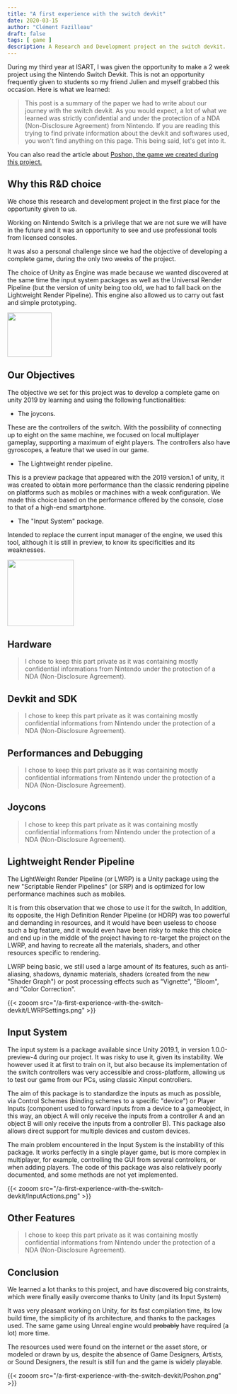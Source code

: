 ```yaml
---
title: "A first experience with the switch devkit"
date: 2020-03-15
author: "Clément Fazilleau"
draft: false
tags: [ game ]
description: A Research and Development project on the switch devkit.
---
```


During my third year at ISART, I was given the opportunity to make a 2 week project using the Nintendo Switch Devkit. This is not an opportunity frequently given to students so my friend Julien and myself grabbed this occasion. Here is what we learned:

> This post is a summary of the paper we had to write about our journey with the switch devkit. As you would expect, a lot of what we learned was strictly confidential and under the protection of a NDA (Non-Disclosure Agreement) from Nintendo. If you are reading this trying to find private information about the devkit and softwares used, you won't find anything on this page. This being said, let's get into it.

You can also read the article about [Poshon, the game we created during this project.](/posts/poshon)

## Why this R&D choice

We chose this research and development project in the first place for the opportunity given to us.

Working on Nintendo Switch is a privilege that we are not sure we will have in the future and it was an opportunity to see and use professional tools from licensed consoles.

It was also a personal challenge since we had the objective of developing a complete game, during the only two weeks of the project.

The choice of Unity as Engine was made because we wanted discovered at the same time the input system packages as well as the Universal Render Pipeline (but the version of unity being too old, we had to fall back on the Lightweight Render Pipeline). This engine also allowed us to carry out fast and simple prototyping.

<img style="height:100px; margin:auto;" src="https://upload.wikimedia.org/wikipedia/commons/thumb/1/19/Unity_Technologies_logo.svg/1280px-Unity_Technologies_logo.svg.png"></img>

## Our Objectives

The objective we set for this project was to develop a complete game on unity 2019 by learning and using the following functionalities:

- The joycons.

These are the controllers of the switch. With the possibility of connecting up to eight on the same machine, we focused on local multiplayer gameplay, supporting a maximum of eight players. The controllers also have gyroscopes, a feature that we used in our game.

- The Lightweight render pipeline.

This is a preview package that appeared with the 2019 version.1 of unity, it was created to obtain more performance than the classic rendering pipeline on platforms such as mobiles or machines with a weak configuration. We made this choice based on the performance offered by the console, close to that of a high-end smartphone.

- The "Input System" package.

Intended to replace the current input manager of the engine, we used this tool, although it is still in preview, to know its specificities and its weaknesses.

<img style="height:150px; margin:auto;" src="https://upload.wikimedia.org/wikipedia/commons/thumb/5/5d/Nintendo_Switch_Logo.svg/800px-Nintendo_Switch_Logo.svg.png"></img>

## Hardware

> I chose to keep this part private as it was containing mostly confidential informations from Nintendo under the protection of a NDA (Non-Disclosure Agreement).

## Devkit and SDK

> I chose to keep this part private as it was containing mostly confidential informations from Nintendo under the protection of a NDA (Non-Disclosure Agreement).

## Performances and Debugging

> I chose to keep this part private as it was containing mostly confidential informations from Nintendo under the protection of a NDA (Non-Disclosure Agreement).

## Joycons

> I chose to keep this part private as it was containing mostly confidential informations from Nintendo under the protection of a NDA (Non-Disclosure Agreement).

## Lightweight Render Pipeline

The LightWeight Render Pipeline (or LWRP) is a Unity package using the new "Scriptable Render Pipelines" (or SRP) and is optimized for low performance machines such as mobiles.

It is from this observation that we chose to use it for the switch, In addition, its opposite, the High Definition Render Pipeline (or HDRP) was too powerful and demanding in resources, and it would have been useless to choose such a big feature, and it would even have been risky to make this choice and end up in the middle of the project having to re-target the project on the LWRP, and having to recreate all the materials, shaders, and other resources specific to rendering.

LWRP being basic, we still used a large amount of its features, such as anti-aliasing, shadows, dynamic materials, shaders (created from the new "Shader Graph") or post processing effects such as "Vignette", "Bloom", and "Color Correction".

{{< zooom src="/a-first-experience-with-the-switch-devkit/LWRPSettings.png" >}}

## Input System

The input system is a package available since Unity 2019.1, in version 1.0.0-preview-4 during our project. It was risky to use it, given its instability. We however used it at first to train on it, but also because its implementation of the switch controllers was very accessible and cross-platform, allowing us to test our game from our PCs, using classic Xinput controllers.

The aim of this package is to standardize the inputs as much as possible, via Control Schemes (binding schemes to a specific "device") or Player Inputs (component used to forward inputs from a device to a gameobject, in this way, an object A will only receive the inputs from a controller A and an object B will only receive the inputs from a controller B). This package also allows direct support for multiple devices and custom devices.

The main problem encountered in the Input System is the instability of this package. It works perfectly in a single player game, but is more complex in multiplayer, for example, controlling the GUI from several controllers, or when adding players. The code of this package was also relatively poorly documented, and some methods are not yet implemented.

{{< zooom src="/a-first-experience-with-the-switch-devkit/InputActions.png" >}}

## Other Features

> I chose to keep this part private as it was containing mostly confidential informations from Nintendo under the protection of a NDA (Non-Disclosure Agreement).

## Conclusion

We learned a lot thanks to this project, and have discovered big constraints, which were finally easily overcome thanks to Unity (and its Input System)

It was very pleasant working on Unity, for its fast compilation time, its low build time, the simplicity of its architecture, and thanks to the packages used. The same game using Unreal engine would ~~probably~~ have required (a lot) more time.

The resources used were found on the internet or the asset store, or modeled or drawn by us, despite the absence of Game Designers, Artists, or Sound Designers, the result is still fun and the game is widely playable.

{{< zooom src="/a-first-experience-with-the-switch-devkit/Poshon.png" >}}
